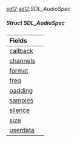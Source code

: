 _[sdl2](../../modules/sdl2/sdl2-module.md):[sdl2](../../modules/sdl2/sdl2-module.md).SDL\_AudioSpec_
##### Struct SDL\_AudioSpec

| Fields | |
|:---|:---|
| [callback](sdl2-sdl_audiospec-callback.md) |  |
| [channels](sdl2-sdl_audiospec-channels.md) |  |
| [format](sdl2-sdl_audiospec-format.md) |  |
| [freq](sdl2-sdl_audiospec-freq.md) |  |
| [padding](sdl2-sdl_audiospec-padding.md) |  |
| [samples](sdl2-sdl_audiospec-samples.md) |  |
| [silence](sdl2-sdl_audiospec-silence.md) |  |
| [size](sdl2-sdl_audiospec-size.md) |  |
| [userdata](sdl2-sdl_audiospec-userdata.md) |  |
